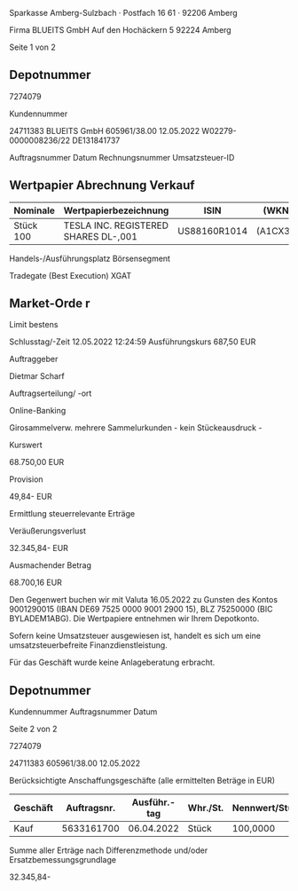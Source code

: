 <!-- image -->

Sparkasse Amberg-Sulzbach · Postfach 16 61 · 92206 Amberg

Firma BLUEITS GmbH Auf den Hochäckern 5 92224 Amberg

Seite 1 von 2

## Depotnummer

7274079

Kundennummer

24711383 BLUEITS GmbH 605961/38.00 12.05.2022 W02279-0000008236/22 DE131841737

Auftragsnummer Datum Rechnungsnummer Umsatzsteuer-ID

## Wertpapier Abrechnung Verkauf

| Nominale   | Wertpapierbezeichnung                | ISIN         | (WKN)    |
|------------|--------------------------------------|--------------|----------|
| Stück 100  | TESLA INC. REGISTERED SHARES DL-,001 | US88160R1014 | (A1CX3T) |

Handels-/Ausführungsplatz Börsensegment

Tradegate (Best Execution) XGAT

## Market-Orde r

Limit bestens

Schlusstag/-Zeit 12.05.2022 12:24:59 Ausführungskurs 687,50 EUR

Auftraggeber

Dietmar Scharf

Auftragserteilung/ -ort

Online-Banking

Girosammelverw. mehrere Sammelurkunden - kein Stückeausdruck -

Kurswert

68.750,00 EUR

Provision

49,84- EUR

Ermittlung steuerrelevante Erträge

Veräußerungsverlust

32.345,84- EUR

Ausmachender Betrag

68.700,16 EUR

Den Gegenwert buchen wir mit Valuta 16.05.2022 zu Gunsten des Kontos 9001290015 (IBAN DE69 7525 0000 9001 2900 15), BLZ 75250000 (BIC BYLADEM1ABG). Die Wertpapiere entnehmen wir Ihrem Depotkonto.

Sofern keine Umsatzsteuer ausgewiesen ist, handelt es sich um eine umsatzsteuerbefreite Finanzdienstleistung.

Für das Geschäft wurde keine Anlageberatung erbracht.

<!-- image -->

## Depotnummer

Kundennummer Auftragsnummer Datum

Seite 2 von 2

7274079

24711383 605961/38.00 12.05.2022

Berücksichtigte Anschaffungsgeschäfte (alle ermittelten Beträge in EUR)

| Geschäft   |   Auftragsnr. | Ausführ.-tag   | Whr./St.   | Nennwert/Stück   | AS-Kosten   | Erlös     | ant. Ergebnis   |     |
|------------|---------------|----------------|------------|------------------|-------------|-----------|-----------------|-----|
| Kauf       |    5633161700 | 06.04.2022     | Stück      | 100,0000         | 101.046,00- | 68.700,16 | 32.345,84-      | (D) |

Summe aller Erträge nach Differenzmethode und/oder Ersatzbemessungsgrundlage

32.345,84-